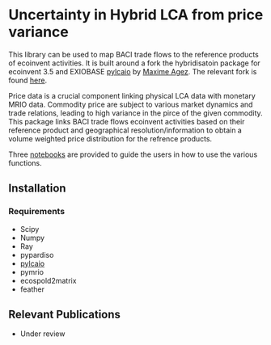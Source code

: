 # Uncertainty in Hybrid LCA from price variance

This library can be used to map BACI trade flows to the reference products of
ecoinvent activities. It is built around a fork the hybridisatoin package for ecoinvent
3.5 and EXIOBASE [pylcaio](https://github.com/MaximeAgez/pylcaio) by [Maxime Agez](https://github.com/MaximeAgez).
The relevant fork is found [here](https://github.com/OASES-project/pylcaio).

Price data is a crucial component linking physical LCA data with monetary MRIO data. 
Commodity price are subject to various market dynamics and trade relations, leading to high
variance in the pirce of the given commodity. This package links BACI trade flows
ecoinvent activities based on their reference product and geographical resolution/information
to obtain a volume weighted price distribution for the refrence products. 

Three [notebooks](https://github.com/jakobsarthur/Price_Uncertainty_HLCA/tree/main/Price_Uncertainty_HLCA/notebooks) are provided to guide the users in how to use the various functions.

## Installation

### Requirements

- Scipy
- Numpy
- Ray
- pypardiso
- [pylcaio](https://github.com/OASES-project/pylcaio)
- pymrio
- ecospold2matrix
- feather

## Relevant Publications

- Under review
